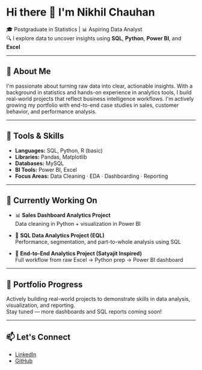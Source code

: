 # Hi there 👋 I'm Nikhil Chauhan

🎓 Postgraduate in Statistics | 📊 Aspiring Data Analyst  
🔍 I explore data to uncover insights using **SQL**, **Python**, **Power BI**, and **Excel**

---

## 🚀 About Me

I'm passionate about turning raw data into clear, actionable insights. With a background in statistics and hands-on experience in analytics tools, I build real-world projects that reflect business intelligence workflows. I'm actively growing my portfolio with end-to-end case studies in sales, customer behavior, and performance analysis.

---

## 🧰 Tools & Skills

- **Languages:** SQL, Python, R (basic)
- **Libraries:** Pandas, Matplotlib
- **Databases:** MySQL
- **BI Tools:** Power BI, Excel
- **Focus Areas:** Data Cleaning · EDA · Dashboarding · Reporting

---

## 🔨 Currently Working On

- 📊 **Sales Dashboard Analytics Project**  
  Data cleaning in Python + visualization in Power BI

- 🏢 **SQL Data Analytics Project (EQL)**  
  Performance, segmentation, and part-to-whole analysis using SQL

- 🧱 **End-to-End Analytics Project (Satyajit Inspired)**  
  Full workflow from raw Excel → Python prep → Power BI dashboard

---

## 📌 Portfolio Progress

Actively building real-world projects to demonstrate skills in data analysis, visualization, and reporting.  
Stay tuned — more dashboards and SQL reports coming soon!

---

## 📫 Let's Connect

- [LinkedIn](https://www.linkedin.com/in/nikhil-chauhan-755858371/)
- [GitHub](https://github.com/Nikhil-DA)

